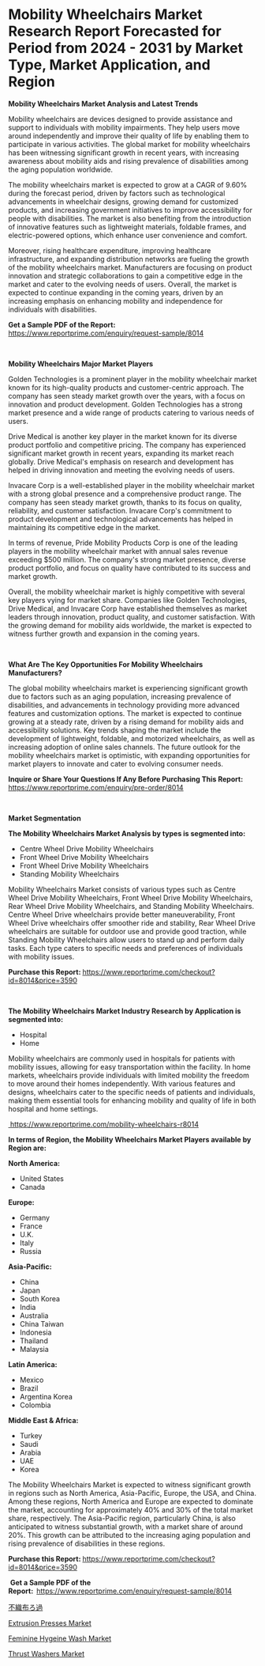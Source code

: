 <p><h1>Mobility Wheelchairs Market Research Report Forecasted for Period from 2024 -  2031 by Market Type, Market Application, and Region</h1></p><p><strong>Mobility Wheelchairs Market Analysis and Latest Trends</strong></p>
<p><p>Mobility wheelchairs are devices designed to provide assistance and support to individuals with mobility impairments. They help users move around independently and improve their quality of life by enabling them to participate in various activities. The global market for mobility wheelchairs has been witnessing significant growth in recent years, with increasing awareness about mobility aids and rising prevalence of disabilities among the aging population worldwide.</p><p>The mobility wheelchairs market is expected to grow at a CAGR of 9.60% during the forecast period, driven by factors such as technological advancements in wheelchair designs, growing demand for customized products, and increasing government initiatives to improve accessibility for people with disabilities. The market is also benefiting from the introduction of innovative features such as lightweight materials, foldable frames, and electric-powered options, which enhance user convenience and comfort.</p><p>Moreover, rising healthcare expenditure, improving healthcare infrastructure, and expanding distribution networks are fueling the growth of the mobility wheelchairs market. Manufacturers are focusing on product innovation and strategic collaborations to gain a competitive edge in the market and cater to the evolving needs of users. Overall, the market is expected to continue expanding in the coming years, driven by an increasing emphasis on enhancing mobility and independence for individuals with disabilities.</p></p>
<p><strong>Get a Sample PDF of the Report:&nbsp;</strong> <a href="https://www.reportprime.com/enquiry/request-sample/8014">https://www.reportprime.com/enquiry/request-sample/8014</a></p>
<p>&nbsp;</p>
<p><strong>Mobility Wheelchairs Major Market Players</strong></p>
<p><p>Golden Technologies is a prominent player in the mobility wheelchair market known for its high-quality products and customer-centric approach. The company has seen steady market growth over the years, with a focus on innovation and product development. Golden Technologies has a strong market presence and a wide range of products catering to various needs of users.</p><p>Drive Medical is another key player in the market known for its diverse product portfolio and competitive pricing. The company has experienced significant market growth in recent years, expanding its market reach globally. Drive Medical's emphasis on research and development has helped in driving innovation and meeting the evolving needs of users.</p><p>Invacare Corp is a well-established player in the mobility wheelchair market with a strong global presence and a comprehensive product range. The company has seen steady market growth, thanks to its focus on quality, reliability, and customer satisfaction. Invacare Corp's commitment to product development and technological advancements has helped in maintaining its competitive edge in the market.</p><p>In terms of revenue, Pride Mobility Products Corp is one of the leading players in the mobility wheelchair market with annual sales revenue exceeding $500 million. The company's strong market presence, diverse product portfolio, and focus on quality have contributed to its success and market growth.</p><p>Overall, the mobility wheelchair market is highly competitive with several key players vying for market share. Companies like Golden Technologies, Drive Medical, and Invacare Corp have established themselves as market leaders through innovation, product quality, and customer satisfaction. With the growing demand for mobility aids worldwide, the market is expected to witness further growth and expansion in the coming years.</p></p>
<p>&nbsp;</p>
<p><strong>What Are The Key Opportunities For Mobility Wheelchairs Manufacturers?</strong></p>
<p><p>The global mobility wheelchairs market is experiencing significant growth due to factors such as an aging population, increasing prevalence of disabilities, and advancements in technology providing more advanced features and customization options. The market is expected to continue growing at a steady rate, driven by a rising demand for mobility aids and accessibility solutions. Key trends shaping the market include the development of lightweight, foldable, and motorized wheelchairs, as well as increasing adoption of online sales channels. The future outlook for the mobility wheelchairs market is optimistic, with expanding opportunities for market players to innovate and cater to evolving consumer needs.</p></p>
<p><strong>Inquire or Share Your Questions If Any Before Purchasing This Report:</strong> <a href="https://www.reportprime.com/enquiry/pre-order/8014">https://www.reportprime.com/enquiry/pre-order/8014</a></p>
<p>&nbsp;</p>
<p><strong>Market Segmentation</strong></p>
<p><strong>The Mobility Wheelchairs Market Analysis by types is segmented into:</strong></p>
<p><ul><li>Centre Wheel Drive Mobility Wheelchairs</li><li>Front Wheel Drive Mobility Wheelchairs</li><li>Front Wheel Drive Mobility Wheelchairs</li><li>Standing Mobility Wheelchairs</li></ul></p>
<p><p>Mobility Wheelchairs Market consists of various types such as Centre Wheel Drive Mobility Wheelchairs, Front Wheel Drive Mobility Wheelchairs, Rear Wheel Drive Mobility Wheelchairs, and Standing Mobility Wheelchairs. Centre Wheel Drive wheelchairs provide better maneuverability, Front Wheel Drive wheelchairs offer smoother ride and stability, Rear Wheel Drive wheelchairs are suitable for outdoor use and provide good traction, while Standing Mobility Wheelchairs allow users to stand up and perform daily tasks. Each type caters to specific needs and preferences of individuals with mobility issues.</p></p>
<p><strong>Purchase this Report:&nbsp;</strong><a href="https://www.reportprime.com/checkout?id=8014&price=3590">https://www.reportprime.com/checkout?id=8014&price=3590</a></p>
<p>&nbsp;</p>
<p><strong>The Mobility Wheelchairs Market Industry Research by Application is segmented into:</strong></p>
<p><ul><li>Hospital</li><li>Home</li></ul></p>
<p><p>Mobility wheelchairs are commonly used in hospitals for patients with mobility issues, allowing for easy transportation within the facility. In home markets, wheelchairs provide individuals with limited mobility the freedom to move around their homes independently. With various features and designs, wheelchairs cater to the specific needs of patients and individuals, making them essential tools for enhancing mobility and quality of life in both hospital and home settings.</p></p>
<p><a href="https://www.reportprime.com/mobility-wheelchairs-r8014">&nbsp;https://www.reportprime.com/mobility-wheelchairs-r8014</a></p>
<p><strong>In terms of Region, the Mobility Wheelchairs Market Players available by Region are:</strong></p>
<p>
    <p> <strong> North America: </strong>
        <ul>
            <li>United States</li>
            <li>Canada</li>
        </ul>
        </p> 
    <p> <strong> Europe: </strong>
        <ul>
            <li>Germany</li>
            <li>France</li>
            <li>U.K.</li>
            <li>Italy</li>
            <li>Russia</li>
        </ul>
        </p> 
    <p> <strong> Asia-Pacific: </strong>
        <ul>
            <li>China</li>
            <li>Japan</li>
            <li>South Korea</li>
            <li>India</li>
            <li>Australia</li>
            <li>China Taiwan</li>
            <li>Indonesia</li>
            <li>Thailand</li>
            <li>Malaysia</li>
        </ul>
        </p> 
    <p> <strong> Latin America: </strong>
        <ul>
            <li>Mexico</li>
            <li>Brazil</li>
            <li>Argentina Korea</li>
            <li>Colombia</li>
        </ul>
        </p> 
    <p> <strong> Middle East & Africa: </strong>
        <ul>
            <li>Turkey</li>
            <li>Saudi</li>
            <li>Arabia</li>
            <li>UAE</li>
            <li>Korea</li>
        </ul>
    </p>
    </p>
<p><p>The Mobility Wheelchairs Market is expected to witness significant growth in regions such as North America, Asia-Pacific, Europe, the USA, and China. Among these regions, North America and Europe are expected to dominate the market, accounting for approximately 40% and 30% of the total market share, respectively. The Asia-Pacific region, particularly China, is also anticipated to witness substantial growth, with a market share of around 20%. This growth can be attributed to the increasing aging population and rising prevalence of disabilities in these regions.</p></p>
<p><strong>Purchase this Report: </strong><a href="https://www.reportprime.com/checkout?id=8014&price=3590">https://www.reportprime.com/checkout?id=8014&price=3590</a></p>
<p>&nbsp;<strong>Get a Sample PDF of the Report:&nbsp;&nbsp;</strong><a href="https://www.reportprime.com/enquiry/request-sample/8014">https://www.reportprime.com/enquiry/request-sample/8014</a></p>
<p><strong></strong></p>
<p><p><a href="https://github.com/TysonKub/Market-Research-Report-List-1/blob/main/428008476927.md">不織布ろ過</a></p><p><a href="https://www.linkedin.com/pulse/extrusion-presses-market-research-report-its-history-forecast-khv8e">Extrusion Presses Market</a></p><p><a href="https://issuu.com/reportprime-2/docs/feminine-hygeine-wash-market-size-2030.pptx">Feminine Hygeine Wash Market</a></p><p><a href="https://www.linkedin.com/pulse/thrust-washers-market-insight-trends-growth-forecasted-from-2024-0il1e">Thrust Washers Market</a></p></p>